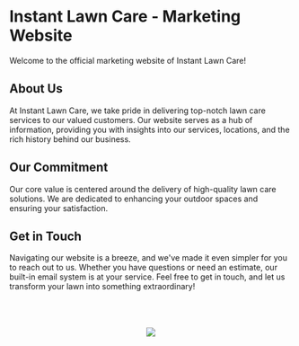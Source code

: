 # Instant Lawn Care - Marketing Website
Welcome to the official marketing website of Instant Lawn Care!
<h2>About Us</h2>
At Instant Lawn Care, we take pride in delivering top-notch lawn care services to our valued customers. Our website serves as a hub of information, providing you with insights into our services, locations, and the rich history behind our business.
<h2>Our Commitment</h2>
Our core value is centered around the delivery of high-quality lawn care solutions. We are dedicated to enhancing your outdoor spaces and ensuring your satisfaction.
<h2>Get in Touch</h2>
Navigating our website is a breeze, and we've made it even simpler for you to reach out to us. Whether you have questions or need an estimate, our built-in email system is at your service. Feel free to get in touch, and let us transform your lawn into something extraordinary!
<br>
<br>
<br>
<br>
<p align="center">
  <img src="https://github.com/Karnan123/Marketing-Website/assets/86682252/8900894b-58af-48f0-95fc-8d89b6791c0e" />
</p>

